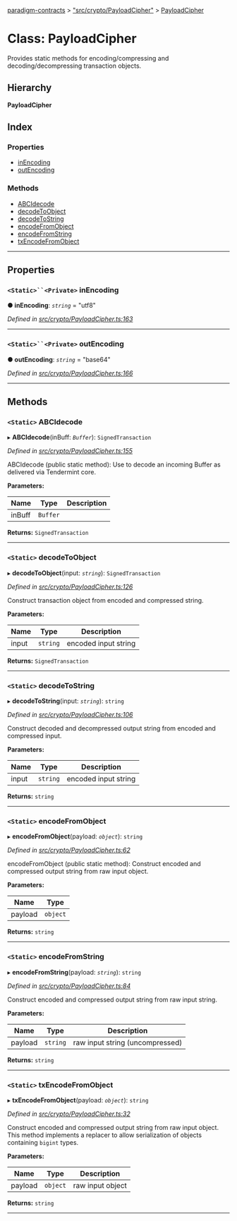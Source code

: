 [paradigm-contracts](../README.md) > ["src/crypto/PayloadCipher"](../modules/_src_crypto_payloadcipher_.md) > [PayloadCipher](../classes/_src_crypto_payloadcipher_.payloadcipher.md)

# Class: PayloadCipher

Provides static methods for encoding/compressing and decoding/decompressing transaction objects.

## Hierarchy

**PayloadCipher**

## Index

### Properties

* [inEncoding](_src_crypto_payloadcipher_.payloadcipher.md#inencoding)
* [outEncoding](_src_crypto_payloadcipher_.payloadcipher.md#outencoding)

### Methods

* [ABCIdecode](_src_crypto_payloadcipher_.payloadcipher.md#abcidecode)
* [decodeToObject](_src_crypto_payloadcipher_.payloadcipher.md#decodetoobject)
* [decodeToString](_src_crypto_payloadcipher_.payloadcipher.md#decodetostring)
* [encodeFromObject](_src_crypto_payloadcipher_.payloadcipher.md#encodefromobject)
* [encodeFromString](_src_crypto_payloadcipher_.payloadcipher.md#encodefromstring)
* [txEncodeFromObject](_src_crypto_payloadcipher_.payloadcipher.md#txencodefromobject)

---

## Properties

<a id="inencoding"></a>

### `<Static>``<Private>` inEncoding

**● inEncoding**: *`string`* = "utf8"

*Defined in [src/crypto/PayloadCipher.ts:163](https://github.com/paradigmfoundation/paradigmcore/blob/9a91704/src/crypto/PayloadCipher.ts#L163)*

___
<a id="outencoding"></a>

### `<Static>``<Private>` outEncoding

**● outEncoding**: *`string`* = "base64"

*Defined in [src/crypto/PayloadCipher.ts:166](https://github.com/paradigmfoundation/paradigmcore/blob/9a91704/src/crypto/PayloadCipher.ts#L166)*

___

## Methods

<a id="abcidecode"></a>

### `<Static>` ABCIdecode

▸ **ABCIdecode**(inBuff: *`Buffer`*): `SignedTransaction`

*Defined in [src/crypto/PayloadCipher.ts:155](https://github.com/paradigmfoundation/paradigmcore/blob/9a91704/src/crypto/PayloadCipher.ts#L155)*

ABCIdecode (public static method): Use to decode an incoming Buffer as delivered via Tendermint core.

**Parameters:**

| Name | Type | Description |
| ------ | ------ | ------ |
| inBuff | `Buffer` |   |

**Returns:** `SignedTransaction`

___
<a id="decodetoobject"></a>

### `<Static>` decodeToObject

▸ **decodeToObject**(input: *`string`*): `SignedTransaction`

*Defined in [src/crypto/PayloadCipher.ts:126](https://github.com/paradigmfoundation/paradigmcore/blob/9a91704/src/crypto/PayloadCipher.ts#L126)*

Construct transaction object from encoded and compressed string.

**Parameters:**

| Name | Type | Description |
| ------ | ------ | ------ |
| input | `string` |  encoded input string |

**Returns:** `SignedTransaction`

___
<a id="decodetostring"></a>

### `<Static>` decodeToString

▸ **decodeToString**(input: *`string`*): `string`

*Defined in [src/crypto/PayloadCipher.ts:106](https://github.com/paradigmfoundation/paradigmcore/blob/9a91704/src/crypto/PayloadCipher.ts#L106)*

Construct decoded and decompressed output string from encoded and compressed input.

**Parameters:**

| Name | Type | Description |
| ------ | ------ | ------ |
| input | `string` |  encoded input string |

**Returns:** `string`

___
<a id="encodefromobject"></a>

### `<Static>` encodeFromObject

▸ **encodeFromObject**(payload: *`object`*): `string`

*Defined in [src/crypto/PayloadCipher.ts:62](https://github.com/paradigmfoundation/paradigmcore/blob/9a91704/src/crypto/PayloadCipher.ts#L62)*

encodeFromObject (public static method): Construct encoded and compressed output string from raw input object.

**Parameters:**

| Name | Type |
| ------ | ------ |
| payload | `object` |

**Returns:** `string`

___
<a id="encodefromstring"></a>

### `<Static>` encodeFromString

▸ **encodeFromString**(payload: *`string`*): `string`

*Defined in [src/crypto/PayloadCipher.ts:84](https://github.com/paradigmfoundation/paradigmcore/blob/9a91704/src/crypto/PayloadCipher.ts#L84)*

Construct encoded and compressed output string from raw input string.

**Parameters:**

| Name | Type | Description |
| ------ | ------ | ------ |
| payload | `string` |  raw input string (uncompressed) |

**Returns:** `string`

___
<a id="txencodefromobject"></a>

### `<Static>` txEncodeFromObject

▸ **txEncodeFromObject**(payload: *`object`*): `string`

*Defined in [src/crypto/PayloadCipher.ts:32](https://github.com/paradigmfoundation/paradigmcore/blob/9a91704/src/crypto/PayloadCipher.ts#L32)*

Construct encoded and compressed output string from raw input object. This method implements a replacer to allow serialization of objects containing `bigint` types.

**Parameters:**

| Name | Type | Description |
| ------ | ------ | ------ |
| payload | `object` |  raw input object |

**Returns:** `string`

___

